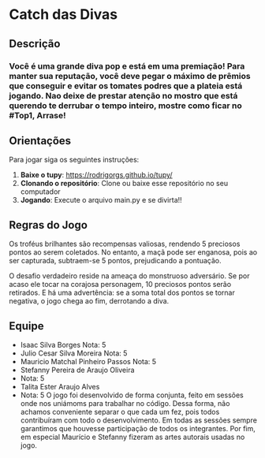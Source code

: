 # Catch das Divas

## Descrição
### Você é uma grande diva pop e está em uma premiação! Para manter sua reputação, você deve pegar o máximo de prêmios que conseguir e evitar os tomates podres que a plateia está jogando. Nao deixe de prestar atenção no mostro que está querendo te derrubar o tempo inteiro, mostre como ficar no #Top1, Arrase!

## Orientações
Para jogar siga os seguintes instruções:
1. **Baixe o tupy**: https://rodrigorgs.github.io/tupy/
2. **Clonando o repositório**: Clone ou baixe esse repositório no seu computador
3. **Jogando**: Execute o arquivo main.py e se divirta!!

## Regras do Jogo
  Os troféus brilhantes são recompensas valiosas, rendendo 5 preciosos pontos ao serem coletados. No entanto, a maçã pode ser enganosa, pois ao ser capturada, subtraem-se 5 pontos, prejudicando a pontuação.

  O desafio verdadeiro reside na ameaça do monstruoso adversário. Se por acaso ele tocar na corajosa personagem, 10 preciosos pontos serão retirados. E há uma advertência: se a soma total dos pontos se tornar negativa, o jogo chega ao fim, derrotando a diva.

## Equipe
- Isaac Silva Borges
  Nota: 5
- Julio Cesar Silva Moreira
  Nota: 5
- Mauricio Matchal Pinheiro Passos
  Nota: 5
- Stefanny Pereira de Araujo Oliveira
- Nota: 5
- Talita Ester Araujo Alves
- Nota: 5
O jogo foi desenvolvido de forma conjunta, feito em sessões onde nos uniámoms para trabalhar no código. Dessa forma, não achamos conveniente separar o que cada um fez, pois todos contribuíram com todo o desenvolvimento. Em todas as sessões sempre garantimos que houvesse participação de todos os integrantes. Por fim, em especial Maurício e Stefanny fizeram as artes autorais usadas no jogo. 
